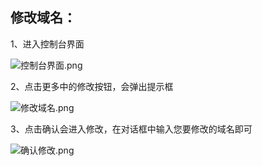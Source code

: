 ## **修改域名：**

1、进入控制台界面

![控制台界面.png](https://img1.jcloudcs.com/cms/b81c9d4d-632e-4aab-b254-2a3eee58f94920180301112357.png)

2、点击更多中的修改按钮，会弹出提示框

![修改域名.png](https://img1.jcloudcs.com/cms/f530ad3c-8712-4f72-ae54-eb34f22d97d520180301180941.png)

3、点击确认会进入修改，在对话框中输入您要修改的域名即可

![确认修改.png](https://img1.jcloudcs.com/cms/27dc494f-d124-4132-976d-006d00c8391820180301112603.png)
